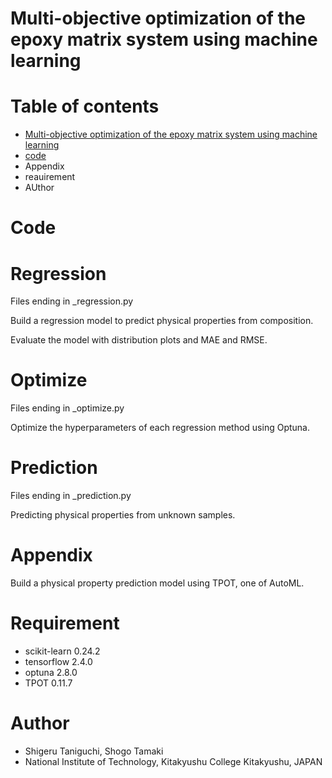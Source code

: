 # Multi-objective optimization of the epoxy matrix system using machine learning

# Table of contents
* [Multi-objective optimization of the epoxy matrix system using machine learning]()
* [code]()
* Appendix
* reauirement
* AUthor

# Code

# Regression
Files ending in _regression.py

Build a regression model to predict physical properties from composition.

Evaluate the model with distribution plots and MAE and RMSE.

# Optimize
Files ending in _optimize.py

Optimize the hyperparameters of each regression method using Optuna.

# Prediction
Files ending in _prediction.py

Predicting physical properties from unknown samples.

# Appendix
Build a physical property prediction model using TPOT, one of AutoML.

# Requirement
* scikit-learn 0.24.2
* tensorflow 2.4.0
* optuna 2.8.0
* TPOT 0.11.7

# Author
* Shigeru Taniguchi, Shogo Tamaki
* National Institute of Technology, Kitakyushu College Kitakyushu, JAPAN

